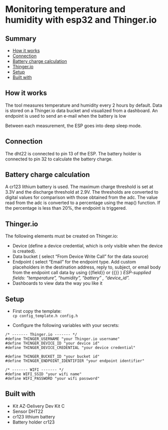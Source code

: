 # Monitoring temperature and humidity with esp32 and Thinger.io

## Summary
 - [How it works](#How-it-works)
 - [Connection](#Connection)
 - [Battery charge calculation](#Battery-charge-calculation)
 - [Thinger.io ](#Thinger.io)
 - [Setup](#Setup)
 - [Built with](#Built-with)


## How it works

The tool measures temperature and humidity every 2 hours by default. 
Data is stored on a Thinger.io data bucket and visualized from a dashboard.
An endpoint is used to send an e-mail when the battery is low 

Between each measurement, the ESP goes into deep sleep mode.  

## Connection

The dht22 is connected to pin 13 of the ESP. 
The battery holder is connected to pin 32 to calculate the battery charge.

## Battery charge calculation
A cr123 lithium battery is used. 
The maximum charge threshold is set at 3.3V and the discharge threshold at 2.9V. 
The thresholds are converted to digital values for comparison with those obtained from the adc.
The value read from the adc is converted to a percentage using the map() function.
If the percentage is less than 20%, the endpoint is triggered.

## Thinger.io

The following elements must be created on Thinger.io:  
* Device (define a device credential, which is only visible when the device is created).
* Data bucket ( select “From Device Write Call” for the data source) 
* Endpoint ( select “Email” for the endpoint type. Add custom placeholders in the destination address, reply to, subject, or email body from the endpoint call data by using {{field}} or {{}} ) 
*ESP-supplied fields: “temperature”, “humidity”, “battery” , “device_id”.*
* Dashboards to view data the way you like it 


## Setup 


* First copy the template:  
`cp config_template.h config.h`

* Configure the following variables with your secrets:  
```
/* ------- Thinger.io ------- */
#define THINGER_USERNAME "your Thinger.io username"
#define THINGER_DEVICE_ID "your device id"
#define THINGER_DEVICE_CREDENTIAL "your device credential"

#define THINGER_BUCKET_ID "your bucket id"
#define THINGER_ENDPOINT_IDENTIFIER "your endpoint identifier"

/* ------- WIFI ------- */
#define WIFI_SSID "your wifi name"
#define WIFI_PASSWORD "your wifi password"
```

## Built with

* Kit AZ-Delivery Dev Kit C  
* Sensor DHT22
* cr123 lithium battery 
* Battery holder cr123
